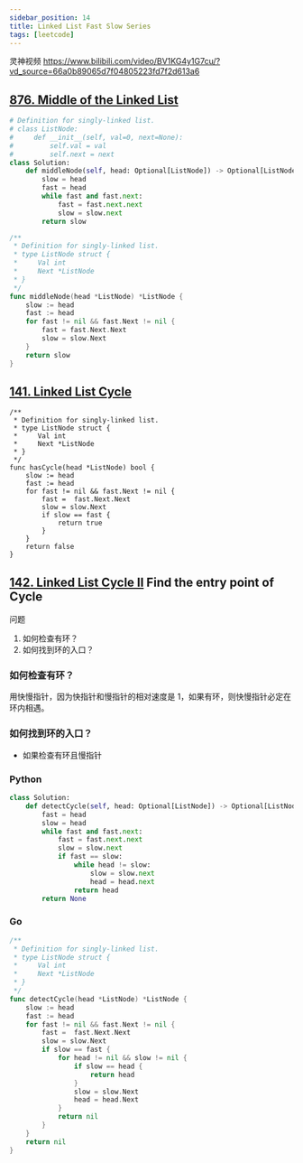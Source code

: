 ```yaml
---
sidebar_position: 14
title: Linked List Fast Slow Series
tags: [leetcode]
---
```


灵神视频 https://www.bilibili.com/video/BV1KG4y1G7cu/?vd_source=66a0b89065d7f04805223fd7f2d613a6



## [876. Middle of the Linked List](https://leetcode.cn/problems/middle-of-the-linked-list/)

```python
# Definition for singly-linked list.
# class ListNode:
#     def __init__(self, val=0, next=None):
#         self.val = val
#         self.next = next
class Solution:
    def middleNode(self, head: Optional[ListNode]) -> Optional[ListNode]:
        slow = head
        fast = head
        while fast and fast.next:
            fast = fast.next.next
            slow = slow.next
        return slow
```

```go
/**
 * Definition for singly-linked list.
 * type ListNode struct {
 *     Val int
 *     Next *ListNode
 * }
 */
func middleNode(head *ListNode) *ListNode {
    slow := head
    fast := head
    for fast != nil && fast.Next != nil {
        fast = fast.Next.Next
        slow = slow.Next
    }
    return slow
}
```

## [141. Linked List Cycle](https://leetcode.cn/problems/linked-list-cycle/)

```
/**
 * Definition for singly-linked list.
 * type ListNode struct {
 *     Val int
 *     Next *ListNode
 * }
 */
func hasCycle(head *ListNode) bool {
    slow := head
    fast := head
    for fast != nil && fast.Next != nil {
        fast =  fast.Next.Next
        slow = slow.Next
        if slow == fast {
            return true
        }
    }
    return false
}
```

## [142. Linked List Cycle II](https://leetcode.cn/problems/linked-list-cycle-ii/) Find the entry point of Cycle

问题

1. 如何检查有环？
2. 如何找到环的入口？

### 如何检查有环？

用快慢指针，因为快指针和慢指针的相对速度是 1，如果有环，则快慢指针必定在环内相遇。

### 如何找到环的入口？

- 如果检查有环且慢指针

### Python

```python
class Solution:
    def detectCycle(self, head: Optional[ListNode]) -> Optional[ListNode]:
        fast = head
        slow = head
        while fast and fast.next:
            fast = fast.next.next
            slow = slow.next
            if fast == slow:
                while head != slow:
                    slow = slow.next
                    head = head.next
                return head
        return None
```

### Go

```go
/**
 * Definition for singly-linked list.
 * type ListNode struct {
 *     Val int
 *     Next *ListNode
 * }
 */
func detectCycle(head *ListNode) *ListNode {
    slow := head
    fast := head
    for fast != nil && fast.Next != nil {
        fast =  fast.Next.Next
        slow = slow.Next
        if slow == fast {
            for head != nil && slow != nil {
                if slow == head {
                    return head
                }
                slow = slow.Next
                head = head.Next
            }
            return nil
        }
    }
    return nil
}
```



